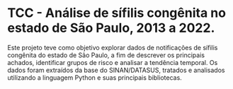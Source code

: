 # TCC - Análise de sífilis congênita no estado de São Paulo, 2013 a 2022.

Este projeto teve como objetivo explorar dados de notificações de sífilis congênita do estado de São Paulo, a fim de descrever os principais achados, identificar grupos de risco e analisar a tendência temporal. Os dados foram extraídos da base do SINAN/DATASUS, tratados e analisados utilizando a linguagem Python e suas principais bibliotecas. 
